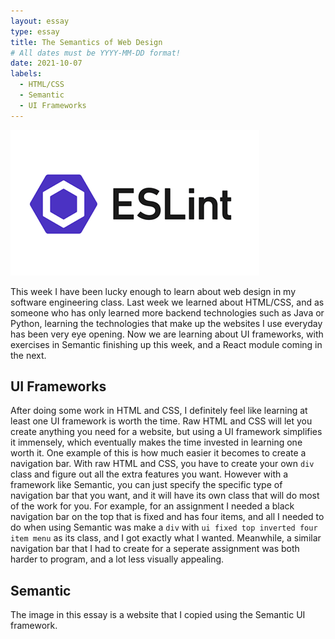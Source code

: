 ```yaml
---
layout: essay
type: essay
title: The Semantics of Web Design
# All dates must be YYYY-MM-DD format!
date: 2021-10-07
labels:
  - HTML/CSS
  - Semantic
  - UI Frameworks
---
```


<img class="ui medium left circular floated image" src="../images/eslint.png">

This week I have been lucky enough to learn about web design in my software engineering class. Last week we learned about HTML/CSS, and as someone who has only learned more backend technologies such as Java or Python, learning the technologies that make up the websites I use everyday has been very eye opening. Now we are learning about UI frameworks, with exercises in Semantic finishing up this week, and a React module coming in the next.
<br>
## UI Frameworks
After doing some work in HTML and CSS, I definitely feel like learning at least one UI framework is worth the time. Raw HTML and CSS will let you create anything you need for a website, but using a UI framework simplifies it immensely, which eventually makes the time invested in learning one worth it. One example of this is how much easier it becomes to create a navigation bar. With raw HTML and CSS, you have to create your own ```div``` class and figure out all the extra features you want. However with a framework like Semantic, you can just specify the specific type of navigation bar that you want, and it will have its own class that will do most of the work for you. For example, for an assignment I needed a black navigation bar on the top that is fixed and has four items, and all I needed to do when using Semantic was make a ```div``` with ```ui fixed top inverted four item menu``` as its class, and I got exactly what I wanted. Meanwhile, a similar navigation bar that I had to create for a seperate assignment was both harder to program, and a lot less visually appealing.

## Semantic
The image in this essay is a website that I copied using the Semantic UI framework. 

